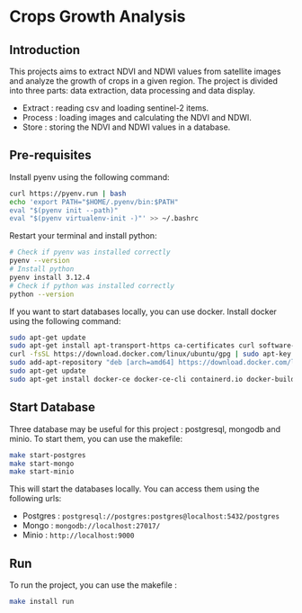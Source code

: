 # Crops Growth Analysis

## Introduction

This projects aims to extract NDVI and NDWI values from satellite images and analyze the growth of crops in a given region. The project is divided into three parts: data extraction, data processing and data display. 

- Extract : reading csv and loading sentinel-2 items.
- Process : loading images and calculating the NDVI and NDWI.
- Store : storing the NDVI and NDWI values in a database.

## Pre-requisites

Install pyenv using the following command:

```bash
curl https://pyenv.run | bash
echo 'export PATH="$HOME/.pyenv/bin:$PATH"
eval "$(pyenv init --path)"
eval "$(pyenv virtualenv-init -)"' >> ~/.bashrc
```

Restart your terminal and install python:

```bash
# Check if pyenv was installed correctly
pyenv --version
# Install python
pyenv install 3.12.4
# Check if python was installed correctly
python --version
```

If you want to start databases locally, you can use docker. Install docker using the following command:

```bash
sudo apt-get update
sudo apt-get install apt-transport-https ca-certificates curl software-properties-common
curl -fsSL https://download.docker.com/linux/ubuntu/gpg | sudo apt-key add -
sudo add-apt-repository "deb [arch=amd64] https://download.docker.com/linux/ubuntu $(lsb_release -cs) stable"
sudo apt-get update
sudo apt-get install docker-ce docker-ce-cli containerd.io docker-buildx-plugin docker-compose-plugin
```

## Start Database

Three database may be useful for this project : postgresql, mongodb and minio. To start them, you can use the makefile:

```bash
make start-postgres
make start-mongo
make start-minio
```

This will start the databases locally. You can access them using the following urls:

- Postgres : `postgresql://postgres:postgres@localhost:5432/postgres`
- Mongo : `mongodb://localhost:27017/`
- Minio : `http://localhost:9000`

## Run

To run the project, you can use the makefile : 

```bash
make install run
```
